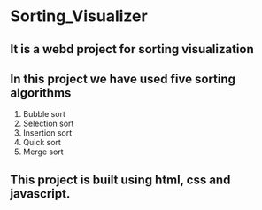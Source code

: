 # Sorting_Visualizer
## It is a webd project for sorting visualization
## In this project we have used five sorting algorithms
1. Bubble sort
2. Selection sort
3. Insertion sort
4. Quick sort
5. Merge sort

## This project is built using html, css and javascript.
